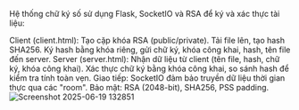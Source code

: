 Hệ thống chữ ký số sử dụng Flask, SocketIO và RSA để ký và xác thực tài liệu:

Client (client.html):
Tạo cặp khóa RSA (public/private).
Tải file lên, tạo hash SHA256.
Ký hash bằng khóa riêng, gửi chữ ký, khóa công khai, hash, tên file đến server.
Server (server.html):
Nhận dữ liệu từ client (tên file, hash, chữ ký, khóa công khai).
Xác thực chữ ký bằng khóa công khai, so sánh hash để kiểm tra tính toàn vẹn.
Giao tiếp: SocketIO đảm bảo truyền dữ liệu thời gian thực qua các "room".
Bảo mật: RSA (2048-bit), SHA256, PSS padding.
![Screenshot 2025-06-19 132851](https://github.com/user-attachments/assets/131025e9-2b20-4402-8e9f-b8b927cd1609)
